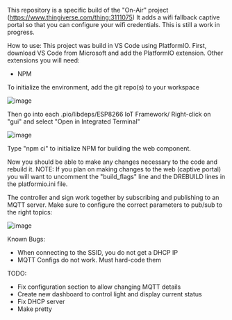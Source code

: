 This repository is a specific build of the "On-Air" project (https://www.thingiverse.com/thing:3111075)
It adds a wifi fallback captive portal so that you can configure your wifi credentials. This is still a work in progress.

How to use:
This project was build in VS Code using PlatformIO. First, download VS Code from Microsoft and add the PlatformIO extension.
Other extensions you will need:
 - NPM

To initialize the environment, add the git repo(s) to your workspace

![image](https://user-images.githubusercontent.com/8813326/144888291-9df3a6e1-50d3-49c3-8db2-045cd039f684.png)

Then go into each .pio/libdeps/ESP8266 IoT Framework/
Right-click on "gui" and select "Open in Integrated Terminal"

![image](https://user-images.githubusercontent.com/8813326/144888582-a8834898-7b6e-49b0-abe0-2f2b0cade819.png)

Type "npm ci" to initialize NPM for building the web component.

Now you should be able to make any changes necessary to the code and rebuild it.
NOTE:
If you plan on making changes to the web (captive portal) you will want to uncomment the "build_flags" line and the DREBUILD lines in the platformio.ini file.

The controller and sign work together by subscribing and publishing to an MQTT server. Make sure to configure the correct parameters to pub/sub to the right topics:

![image](https://user-images.githubusercontent.com/8813326/144925451-30d44b04-7bb1-411d-a258-e5a177f2c6cc.png)



Known Bugs:
 - When connecting to the SSID, you do not get a DHCP IP
 - MQTT Configs do not work. Must hard-code them

TODO:
 - Fix configuration section to allow changing MQTT details
 - Create new dashboard to control light and display current status
 - Fix DHCP server
 - Make pretty
